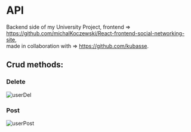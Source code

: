# API
Backend side of my University Project, frontend => https://github.com/michalKoczewski/React-frontend-social-networking-site,             
made in collaboration with => https://github.com/kubasse.

## Crud methods:

### Delete
![userDel](https://user-images.githubusercontent.com/52933683/106326067-29b31100-627c-11eb-990a-215a29805311.PNG)

### Post
![userPost](https://user-images.githubusercontent.com/52933683/106326653-1ce2ed00-627d-11eb-8c19-c457d99ee7f9.PNG)
